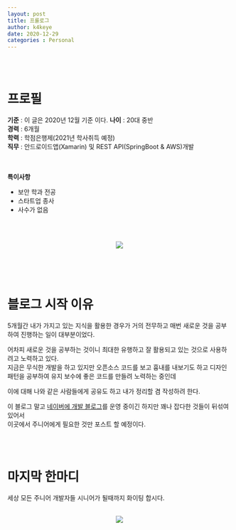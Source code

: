 ```yaml
---
layout: post
title: 프롤로그
author: k4keye
date: 2020-12-29
categories : Personal
---
```

<br/>
<br/>

# 프로필
**기준** : 이 글은 2020년 12월 기준 이다.
**나이** : 20대 중반 <br/>
**경력** : 6개월 <br/>
**학력** : 학점은행제(2021년 학사취득 예정) <br/>
**직무** : 안드로이드앱(Xamarin) 및 REST API(SpringBoot & AWS)개발 <br/>
<br/>
<br/>

**특이사항**
- 보안 학과 전공
- 스타트업 종사
- 사수가 없음
<br/>
<br/>

<p align="center">
  <img src="https://img1.daumcdn.net/thumb/R1280x0/?scode=mtistory2&fname=https%3A%2F%2Fblog.kakaocdn.net%2Fdn%2FbrEXgD%2FbtqPdROwxCV%2FQpWAO55E1OLiKKViiAyqG0%2Fimg.png" >
</p> 
<br/>
<br/>
<br/>

# 블로그 시작 이유
5개월간 내가 가지고 있는 지식을 활용한 경우가 거의 전무하고
매번 새로운 것을 공부하여 진행하는 일이 대부분이었다.<br/>


어차피 새로운 것을 공부하는 것이니 최대한 유행하고 잘 활용되고 있는 것으로 사용하려고 노력하고 있다.<br/>
지금은 무식한 개발을 하고 있지만 오픈소스 코드를 보고 흉내를 내보기도 하고
디자인 패턴을 공부하여 유지 보수에 좋은 코드를 만들려 노력하는 중인데<br/>

이에 대해 나와 같은 사람들에게 공유도 하고 내가 정리할 겸 작성하려 한다.<br/>

 

이 블로그 말고 [네이버에 개발 블로그](https://blog.naver.com/vps32)를 운영 중이긴 하지만 꽤나 잡다한 것들이 뒤섞여 있어서<br/>
이곳에서 주니어에게 필요한 것만 포스트 할 예정이다.<br/>

<br/>
<br/>

# 마지막 한마디
세상 모든 주니어 개발자들 시니어가 될때까지 화이팅 합시다.
<br/>
<br/>
<p align="center">
  <img src="https://img1.daumcdn.net/thumb/R1280x0/?scode=mtistory2&fname=https%3A%2F%2Fblog.kakaocdn.net%2Fdn%2FbFGuuX%2FbtqPdR14LNV%2FqT6z5bkUAG0Pm7vpYPiC3k%2Fimg.jpg" >